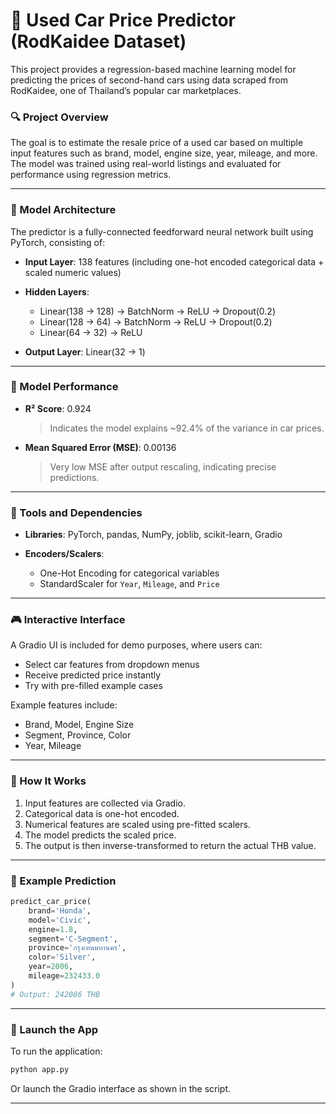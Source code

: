 # 🚗 Used Car Price Predictor (RodKaidee Dataset)

This project provides a regression-based machine learning model for predicting the prices of second-hand cars using data scraped from RodKaidee, one of Thailand’s popular car marketplaces.

### 🔍 Project Overview

The goal is to estimate the resale price of a used car based on multiple input features such as brand, model, engine size, year, mileage, and more. The model was trained using real-world listings and evaluated for performance using regression metrics.

---

### 🧠 Model Architecture

The predictor is a fully-connected feedforward neural network built using PyTorch, consisting of:

* **Input Layer**: 138 features (including one-hot encoded categorical data + scaled numeric values)
* **Hidden Layers**:

  * Linear(138 → 128) → BatchNorm → ReLU → Dropout(0.2)
  * Linear(128 → 64) → BatchNorm → ReLU → Dropout(0.2)
  * Linear(64 → 32) → ReLU
* **Output Layer**: Linear(32 → 1)

---

### 🧪 Model Performance

* **R² Score**: 0.924

  > Indicates the model explains \~92.4% of the variance in car prices.
* **Mean Squared Error (MSE)**: 0.00136

  > Very low MSE after output rescaling, indicating precise predictions.

---

### 🧰 Tools and Dependencies

* **Libraries**: PyTorch, pandas, NumPy, joblib, scikit-learn, Gradio
* **Encoders/Scalers**:

  * One-Hot Encoding for categorical variables
  * StandardScaler for `Year`, `Mileage`, and `Price`

---

### 🎮 Interactive Interface

A Gradio UI is included for demo purposes, where users can:

* Select car features from dropdown menus
* Receive predicted price instantly
* Try with pre-filled example cases

Example features include:

* Brand, Model, Engine Size
* Segment, Province, Color
* Year, Mileage

---

### 🧾 How It Works

1. Input features are collected via Gradio.
2. Categorical data is one-hot encoded.
3. Numerical features are scaled using pre-fitted scalers.
4. The model predicts the scaled price.
5. The output is then inverse-transformed to return the actual THB value.

---

### 📌 Example Prediction

```python
predict_car_price(
    brand='Honda',
    model='Civic',
    engine=1.8,
    segment='C-Segment',
    province='กรุงเทพมหานคร',
    color='Silver',
    year=2006,
    mileage=232433.0
)
# Output: 242086 THB
```

---

### 🚀 Launch the App

To run the application:

```bash
python app.py
```

Or launch the Gradio interface as shown in the script.

---
